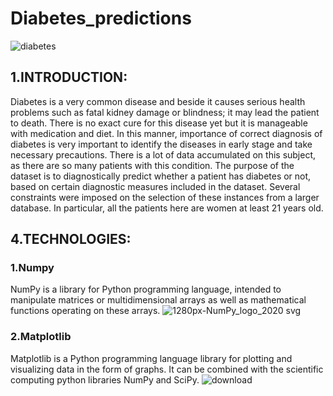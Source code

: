 # Diabetes_predictions
![diabetes](https://user-images.githubusercontent.com/72892818/148686770-71b704f1-8d2b-4821-b047-c15fecf87e07.png)

## 1.INTRODUCTION:
Diabetes is a very common disease and beside it causes serious health problems such as fatal kidney damage or blindness; it may lead the patient to death. There is no exact cure for this disease yet but it is manageable with medication and diet. In this manner, importance of correct diagnosis of diabetes is very important to identify the diseases in early stage and take necessary precautions. There is a lot of data accumulated on this subject, as there are so many patients with this condition.
The purpose of the dataset is to diagnostically predict whether a patient has diabetes or not, based on certain diagnostic measures included in the dataset. Several constraints were imposed on the selection of these instances from a larger database. In particular, all the patients here are women at least 21 years old.
## 4.TECHNOLOGIES:
### 1.Numpy
NumPy is a library for Python programming language, intended to manipulate matrices or multidimensional arrays as well as mathematical functions operating on these arrays.
![1280px-NumPy_logo_2020 svg](https://user-images.githubusercontent.com/72892818/153497415-075e5d80-4e02-41c1-bd4f-35c68efb8839.png)
### 2.Matplotlib
Matplotlib is a Python programming language library for plotting and visualizing data in the form of graphs. It can be combined with the scientific computing python libraries
NumPy and SciPy.
![download](https://user-images.githubusercontent.com/72892818/153498327-e0ab052e-0066-44c5-8fc2-ea530a99fc9e.png)
